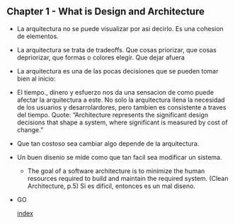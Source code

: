 ## Chapter 1 - What is Design and Architecture

- La arquitectura no se puede visualizar por asi decirlo. Es una cohesion de elementos.
- La arquitectura se trata de tradeoffs. Que cosas priorizar, que cosas depriorizar, que formas o colores  elegir. Que dejar afuera
- La arquitectura es una de las pocas decisiones que se pueden tomar bien al inicio: 
- El tiempo., dinero y esfuerzo nos da una sensacion de como puede afectar la arquitectura a este. No solo la arquitectura llena la necesidad de los usuarios y desarrolardores, pero tambien es consistente a traves del tiempo. Quote:   “Architecture represents the significant design decisions that shape a system, where significant is measured by cost of change.”  
- Que tan costoso sea cambiar algo depende de la arquitectura.
- Un buen disenio se mide como que tan facil sea modificar un sistema. 
	-  The goal of a software architecture is to minimize the human resources required to build and maintain the required system. (Clean Architecture, p.5)
	  Si es dificil, entonces es un mal diseno.
- GO

  [index](index.md)